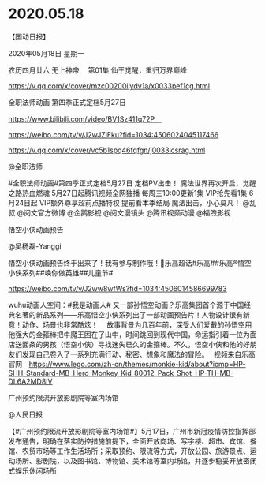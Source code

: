 # 2020.05.18


【国动日报】

2020年05月18日  星期一

农历四月廿六
无上神帝　 第01集 仙王觉醒，重归万界巅峰

https://v.qq.com/x/cover/mzc00200ilydv1a/x0033pef1cg.html


全职法师动画 第四季正式定档5月27日

https://www.bilibili.com/video/BV1Sz411q72P　


https://weibo.com/tv/v/J2wJZiFku?fid=1034:4506024045117466

https://v.qq.com/x/cover/vc5b1spq46fqfgn/j0033lcsrag.html

@全职法师                            

#全职法师动画#第四季正式定档5月27日
定档PV出击！ 
魔法世界再次开启，觉醒之路热血燃魂
5月27日起腾讯视频全网独播
每周三10:00更新1集 VIP抢先看1集
6月24日起 VIP额外尊享超前点播特权 提前看本季结局
魔法出击，小心莫凡！
@乱叔 @阅文官方微博 @企鹅影视 @阅文漫镜头 @腾讯视频动漫 @福煦影视 



悟空小侠动画预告

@吴杨磊-Yanggi                            

悟空小侠动画预告终于出来了！我有参与制作哦！乐高超话#乐高##乐高®悟空小侠系列##唤你做英雄##儿童节#

https://weibo.com/tv/v/J2ww8wfWs?fid=1034:4506014586699783

wuhu动画人空间：#我是动画人# 又一部孙悟空动画？乐高集团首个源于中国经典名著的新品系列——乐高悟空小侠系列出了一部动画预告片！人物设计很有新意！动作、场景也非常酷炫！　
故事背景为几百年前，深受人们爱戴的孙悟空用他强大的金箍棒把牛魔王困在了山中，时间跳回到现代中国，命运指引着一位为面店送面条的男孩（悟空小侠）寻找迷失已久的金箍棒。不久，悟空小侠和他的好朋友们发现自己卷入了一系列充满行动、秘密、想象和魔法的冒险。　
视频来自乐高官网　https://www.lego.com/zh-cn/themes/monkie-kid/about?icmp=HP-SHH-Standard-MB_Hero_Monkey_Kid_80012_Pack_Shot_HP-TH-MB-DL6A2MD8IV


广州预约限流开放影剧院等室内场馆

@人民日报                            

【#广州预约限流开放影剧院等室内场馆#】5月17日，广州市新冠疫情防控指挥部发布通告，明确在落实防控措施前提下，全面开放商场、写字楼、超市、宾馆、餐馆、农贸市场等工作生活场所；采取预约、限流等方式，开放公园、旅游景点、运动场所、影剧院，以及图书馆、博物馆、美术馆等室内场馆，并逐步稳妥开放密闭式娱乐休闲场所



